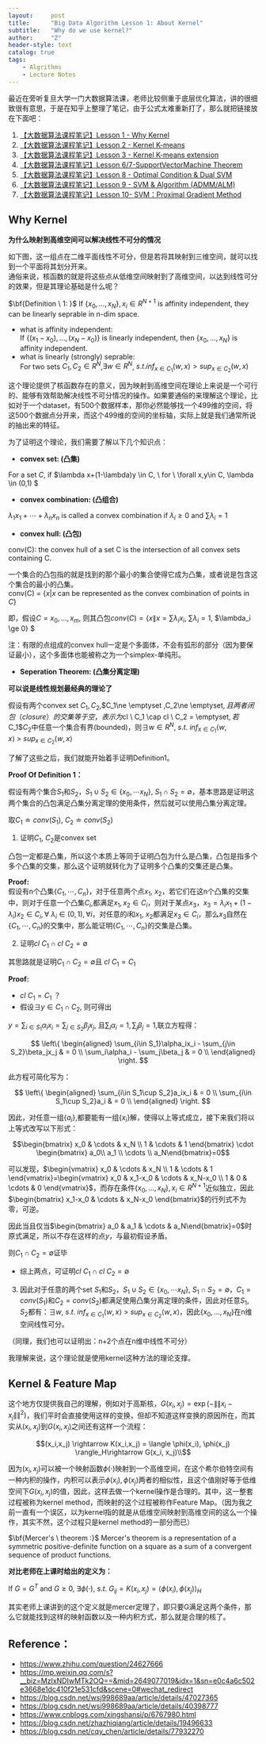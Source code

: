 ```yaml
---
layout:     post
title:      "Big Data Algorithm Lesson 1: About Kernel"
subtitle:   "Why do we use kernel?"
author:     "Z"
header-style: text
catalog: true
tags:
    - Algrithms
    - Lecture Notes
---
```


<head>
    <script src="https://cdn.mathjax.org/mathjax/latest/MathJax.js?config=TeX-AMS-MML_HTMLorMML" type="text/javascript"></script>
    <script type="text/x-mathjax-config">
        MathJax.Hub.Config({
            tex2jax: {
            skipTags: ['script', 'noscript', 'style', 'textarea', 'pre'],
            displayMath: [ ['$$', '$$']],
            inlineMath: [['$','$']],
            processEscapes: true
            }
        });
    </script>
</head>


最近在旁听复旦大学一门大数据算法课，老师比较侧重于底层优化算法，讲的很细致很有意思，于是在知乎上整理了笔记，由于公式太难重新打了，那么就把链接放在下面吧：

1. [【大数据算法课程笔记】Lesson 1 - Why Kernel](https://zhuanlan.zhihu.com/p/45650399)
2. [【大数据算法课程笔记】Lesson 2 - Kernel K-means](https://zhuanlan.zhihu.com/p/45848975)
3. [【大数据算法课程笔记】Lesson 3 - Kernel K-means extension](https://zhuanlan.zhihu.com/p/48353576)
4. [【大数据算法课程笔记】Lesson 6/7-SupportVectorMachine Theorem](https://zhuanlan.zhihu.com/p/50768642)
5. [【大数据算法课程笔记】Lesson 8 - Optimal Condition & Dual SVM](https://zhuanlan.zhihu.com/p/51326678)
6. [【大数据算法课程笔记】Lesson 9 - SVM & Algorithm (ADMM/ALM)](https://zhuanlan.zhihu.com/p/52032287)
7. [【大数据算法课程笔记】Lesson 10- SVM：Proximal Gradient Method](https://zhuanlan.zhihu.com/p/53177142)

## Why Kernel 
**为什么映射到高维空间可以解决线性不可分的情况**

如下图，这一组点在二维平面线性不可分，但是若将其映射到三维空间，就可以找到一个平面将其划分开来。   
通俗来说，核函数的就是将这些点从低维空间映射到了高维空间，以达到线性可分的效果，但是其理论基础是什么呢？

$\bf{Definition \ 1: }$
If $\{ x_0,...,x_N \}, x_i \in R^{N+1}$ is affinity independent, they can be linearly seprable in n-dim space.     

* what is affinity independent:   
 If $\{ (x_1-x_0),...,(x_N-x_0) \}$ is linearly independent, then $\{ x_0,...,x_N \}$ is affinity independent.
* what is linearly (strongly) seprable:   
For two sets $C_1,C_2 \in R^N$,$\exists w \in R^N$, $s.t.inf_{x\in C_1}(w,x) > sup_{x\in C_2} (w,x)$ 

这个理论提供了核函数存在的意义，因为映射到高维空间在理论上来说是一个可行的、能够有效帮助解决线性不可分情况的操作。如果要通俗的来理解这个理论，比如对于一个dataset，有500个数据样本，那你必然能够找一个499维的空间，将这500个数据点分开来，而这个499维的空间的坐标轴，实际上就是我们通常所说的抽出来的特征。

为了证明这个理论，我们需要了解以下几个知识点：  

* **convex set: (凸集)**

For a set $C$, if $\lambda x+(1-\lambda)y \in C, \ for \ \forall x,y\in C, \lambda \in (0,1) $

* **convex combination: (凸组合)**

$\lambda_1x_1+\cdots+\lambda_nx_n$ is called a convex combination if $\lambda_i \ge 0$ and $\sum \lambda_i = 1$ 

* **convex hull: (凸包)**  

conv(C): the convex hull of a set C is the intersection of all convex sets containing C.  

一个集合的凸包指的就是找到的那个最小的集合使得它成为凸集，或者说是包含这个集合的最小的凸集。  
conv(C) = {$x$\|$x$ can be represented as the convex combination of points in $C$}  

即，假设$C={x_0,...,x_m}$, 则其凸包$conv(C)=\{x\|x=\sum \lambda_ix_i$, $\sum \lambda_i = 1$, $\lambda_i \ge 0\} $  

注：有限的点组成的convex hull一定是个多面体，不会有弧形的部分（因为要保证最小），这个多面体也能被称之为一个simplex-单纯形。

* **Seperation Theorem: (凸集分离定理)**  

**可以说是线性规划最经典的理论了**   

假设有两个convex set $C_1,C_2$,$C_1\ne \emptyset $,$C_2\ne \emptyset$, 且两者闭包（closure）的交集等于空，表示为$cl \ C_1 \cap cl \ C_2 = \emptyset$,若$C_1$$C_2$中任意一个集合有界(bounded)，则$\exists w\in R^N, \ s.t. \ inf_{x\in C_1}\langle w , x \rangle \ > \ sup_{x\in C_2}\langle w , x \rangle$
   
了解了这些之后，我们就能开始着手证明Definition1。  

**Proof Of Definition 1：**  

假设有两个集合$S_1$和$S_2$，$S_1 \cup S_2\in \{x_0,\cdots x_N\}$, $S_1 \cap S_2 = \emptyset$，基本思路是证明这两个集合的凸包满足凸集分离定理的使用条件，然后就可以使用凸集分离定理。  

取$C_1\doteq conv(S_1)$, $C_2\doteq conv(S_2)$  

1. 证明$C_1$, $C_2$是convex set  

凸包一定都是凸集，所以这个本质上等同于证明凸包为什么是凸集，凸包是指多个多个凸集的交集，那么这个证明就转化为了证明多个凸集的交集还是凸集。  

**Proof:**  
假设有n个凸集$\{C_1,\cdots,C_n\}$，对于任意两个点$x_1$, $x_2$，若它们在这n个凸集的交集中，则对于任意一个凸集$C_i$,都满足$x_1,x_2\in C_i$，则对于某点$x_3$，$x_3=\lambda_ix_1+(1-\lambda_i)x_2\in C_i, \forall \ \lambda_i\in(0,1), \forall i$，对任意的$i$和$x_1$, $x_2$都满足$x_3\in C_i$，那么$x_3$自然在
$\{C_1,\cdots,C_n\}$的交集中，那么能证明$\{C_1,\cdots,C_n\}$的交集是凸集。

2. 证明$cl \ C_1 \cap cl \ C_2 = \emptyset$   

其思路就是证明$C_1 \cap C_2 = \emptyset$且 $cl \ C_1=C_1$  

**Proof:**  

*	$cl \ C_1=C_1$  ？  
*	假设$\exists y \in C_1 \cap C_2$, 则可得出  

$y=\sum_{i\in S_1}\alpha_ix_i=\sum_{j\in S_2}\beta_jx_j$, 且$\sum_i\alpha_i=1, \sum_j\beta_j=1$,联立方程得：  

$$ \left\{
\begin{aligned}
\sum_{i\in S_1}\alpha_ix_i - \sum_{j\in S_2}\beta_jx_j & =  0 \\
\sum_i\alpha_i - \sum_j\beta_j & =  0 \\
\end{aligned}
\right.
$$

此方程可简化写为：

$$ \left\{
\begin{aligned}
\sum_{i\in S_1\cup S_2}a_ix_i & =  0 \\
\sum_{i\in S_1\cup S_2}a_i & =  0 \\
\end{aligned}
\right.
$$

因此，对任意一组$\{a_i\}$,都要能有一组$\{x_i\}$解，使得以上等式成立，接下来我们将以上等式改写以下形式：

$$\begin{bmatrix} x_0 & \cdots & x_N \\ 1 & \cdots & 1 \end{bmatrix} \cdot \begin{bmatrix} a_0\\ a_1 \\ \cdots \\ a_N\end{bmatrix}=0$$  

可以发现，$\begin{vmatrix} x_0 & \cdots & x_N \\ 1 & \cdots & 1 \end{vmatrix}=\begin{vmatrix} x_0 & x_1-x_0 & \cdots & x_N-x_0 \\ 1 & 0 & \cdots & 0 \end{vmatrix}$，而存在条件$\{ x_0,...,x_N \}, x_i \in R^{N+1}$近似独立，因此$\begin{bmatrix} x_1-x_0 & \cdots & x_N-x_0 \end{bmatrix}$的行列式不为零，可逆。  

因此当且仅当$\begin{bmatrix} a_0 & a_1 & \cdots & a_N\end{bmatrix}=0$时原式满足，所以不存在这样的点$y$，与最初假设矛盾。  

则$C_1 \cap C_2=\emptyset$证毕

*	综上两点，可证明$cl \ C_1 \cap cl \ C_2 = \emptyset$

3. 因此对于任意的两个set $S_1$和$S_2$，$S_1 \cup S_2\in \{x_0,\cdots x_N\}$, $S_1 \cap S_2 = \emptyset$，$C_1 = conv(S_1)$和$C_2 = conv(S_2)$都满足使用凸集分离定理的条件，因此对任意$S_1,S_2$都有：$\exists w, \ s.t. \ inf_{x\in C_1}\langle w , x \rangle \ > \ sup_{x\in C_2}\langle w , x \rangle$，因此$\{ x_0,...,x_N \}$在n维空间线性可分。  

（同理，我们也可以证明出：n+2个点在n维中线性不可分）   

我理解来说，这个理论就是使用kernel这种方法的理论支撑。



## Kernel & Feature Map

这个地方仅提供我自己的理解，例如对于高斯核，$G(x_i, x_j)=\exp(-\|\|x_i-x_j\|\|^2)$，我们平时会直接使用这样的变换，但却不知道这样变换的原因所在，而其实从$(x_i,x_j)$到$G(x_i, x_j)$之间还有这样一个流程：

$$(x_i,x_j) \rightarrow K(x_i,x_j) = \langle \phi(x_i), \phi(x_j) \rangle_H\rightarrow G(x_i, x_j)\\$$

因为$(x_i,x_j)$可以被一个映射函数$\phi(\cdot)$映射到一个高维空间，在这个希尔伯特空间有一种内积的操作，内积可以表示$\phi(x_i),\phi(x_j)$两者的相似性，且这个值刚好等于低维空间下$G(x_i, x_j)$的值，因此，这样去做一个kernel操作是合理的。其中，这一整套过程被称为kernel method，而映射的这个过程被称作Feature Map。（因为我之前一直有一个误区，以为kernel指的就是从低维空间映射到高维空间的这么一个操作，其实不然，这个过程只是kernel method的一部分而已）

$\bf{Mercer's \ theorem :}$
Mercer's theorem is a representation of a symmetric positive-definite function on a square as a sum of a convergent sequence of product functions.  

**对比老师在上课时给出的定义为：**  

If $G = G^T$ and $G \geq 0$, $\exists \phi(\cdot), \ s.t. \ G_{ij} = K(x_i,x_j) = \langle \phi(x_i) , \phi(x_j) \rangle_H$

其实老师上课讲到的这个定义就是mercer定理了，即只要G满足这两个条件，那么它就能找到这样的映射函数以及一种内积方式，那么就是合理的核了。


## Reference：

* https://www.zhihu.com/question/24627666
* https://mp.weixin.qq.com/s?__biz=MzIxNDIwMTk2OQ==&mid=2649077019&idx=1&sn=e0c4a6c502e3668e1dc410f21e531cfd&scene=0#wechat_redirect
* https://blog.csdn.net/wsj998689aa/article/details/47027365
* https://blog.csdn.net/wsj998689aa/article/details/40398777
* https://www.cnblogs.com/xingshansi/p/6767980.html
* https://blog.csdn.net/zhazhiqiang/article/details/19496633
* https://blog.csdn.net/cqy_chen/article/details/77932270




